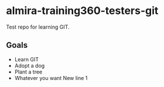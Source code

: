 # almira-training360-testers-git
Test repo for learning GIT.

## Goals
* Learn GIT
* Adopt a dog
* Plant a tree
* Whatever you want
N e w   l i n e   1  
 